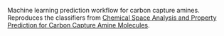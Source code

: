 Machine learning prediction workflow for carbon capture amines. Reproduces the classifiers from [Chemical Space Analysis and Property Prediction for Carbon Capture Amine Molecules](https://chemrxiv.org/engage/chemrxiv/article-details/6465d217f2112b41e9bebcc8).
